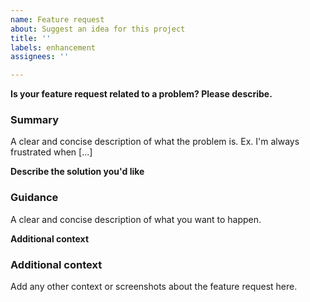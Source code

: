 ```yaml
---
name: Feature request
about: Suggest an idea for this project
title: ''
labels: enhancement
assignees: ''

---
```


**Is your feature request related to a problem? Please describe.**
### Summary
A clear and concise description of what the problem is. Ex. I'm always frustrated when [...]

**Describe the solution you'd like**
### Guidance
A clear and concise description of what you want to happen.

**Additional context**
### Additional context
Add any other context or screenshots about the feature request here.
